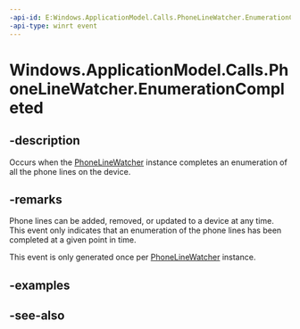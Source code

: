 ```yaml
---
-api-id: E:Windows.ApplicationModel.Calls.PhoneLineWatcher.EnumerationCompleted
-api-type: winrt event
---
```


<!-- Event syntax
public event Windows.Foundation.TypedEventHandler EnumerationCompleted<Windows.ApplicationModel.Calls.PhoneLineWatcher,  object>
-->

# Windows.ApplicationModel.Calls.PhoneLineWatcher.EnumerationCompleted

## -description
Occurs when the [PhoneLineWatcher](phonelinewatcher.md) instance completes an enumeration of all the phone lines on the device.

## -remarks
Phone lines can be added, removed, or updated to a device at any time. This event only indicates that an enumeration of the phone lines has been completed at a given point in time.

This event is only generated once per [PhoneLineWatcher](phonelinewatcher.md) instance.

## -examples

## -see-also
